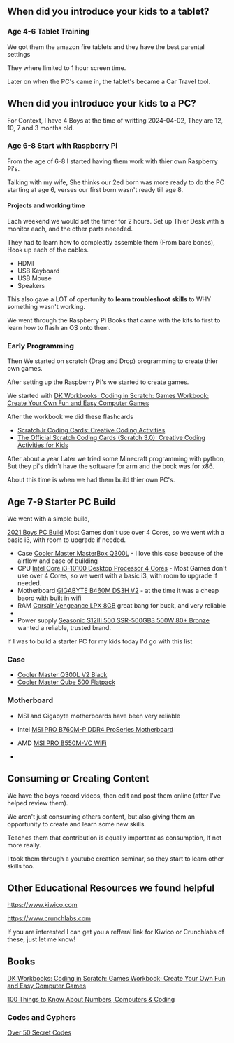 ## When did you introduce your kids to a tablet?

### Age 4-6 Tablet Training

We got them the amazon fire tablets and they have the best parental settings

They where limited to 1 hour screen time.

Later on when the PC's came in, the tablet's became a Car Travel tool.



## When did you introduce your kids to a PC?

For Context, I have 4 Boys at the time of writting 2024-04-02,
They are 12, 10, 7 and 3 months old.

### Age 6-8 Start with Raspberry Pi
From the age of 6-8 I started having them work with thier own Raspberry Pi's.

Talking with my wife, She thinks our 2ed born was more ready to do the PC starting at age 6, verses our first born wasn't ready till age 8.


#### Projects and working time
Each weekend we would set the timer for 2 hours.
Set up Thier Desk with a monitor each, and the other parts neeeded.

They had to learn how to compleatly assemble them (From bare bones),
Hook up each of the cables.
* HDMI
* USB Keyboard
* USB Mouse
* Speakers


This also gave a LOT of opertunity to **learn troubleshoot skills** to WHY something wasn't working.

We went through the Raspberry Pi Books that came with the kits to first to learn how to flash an OS onto them.



### Early Programming

Then We started on scratch (Drag and Drop) programming to create thier own games.

After setting up the Raspberry Pi's we started to create games.

We started with 
[DK Workbooks: Coding in Scratch: Games Workbook: Create Your Own Fun and Easy Computer Games](https://amzn.to/4cIl6fI)

After the workbook we did these flashcards
* [ScratchJr Coding Cards: Creative Coding Activities](https://amzn.to/3xe3sQQ)
* [The Official Scratch Coding Cards (Scratch 3.0): Creative Coding Activities for Kids](https://amzn.to/3xliV1A)


After about a year Later we tried some Minecraft programming with python,
But they pi's didn't have the software for arm and the book was for x86.

About this time is when we had them build thier own PC's.

## Age 7-9 Starter PC Build 

We went with a simple build, 

[2021 Boys PC Build](https://pcpartpicker.com/list/Gb3NRT)
Most Games don't use over 4 Cores, so we went with a basic i3, with room to upgrade if needed.

* Case [Cooler Master MasterBox Q300L](https://amzn.to/3J7VNWQ) - I love this case because of the airflow and ease of building
* CPU [Intel Core i3-10100 Desktop Processor 4 Cores](https://amzn.to/4aiPvzE) - Most Games don't use over 4 Cores, so we went with a basic i3, with room to upgrade if needed.
* Motherboard [GIGABYTE B460M DS3H V2](https://amzn.to/3TZaces) - at the time it was a cheap baord with built in wifi
* RAM [Corsair Vengeance LPX 8GB](https://amzn.to/3vDXAA8) great bang for buck, and very reliable
* 
* Power supply [Seasonic S12III 500 SSR-500GB3 500W 80+ Bronze](https://amzn.to/4agj9Wh) wanted a reliable, trusted brand.


If I was to build a starter PC for my kids today I'd go with this list
### Case

* [Cooler Master Q300L V2 Black](https://amzn.to/4cUA1nx)
* [Cooler Master Qube 500 Flatpack](https://amzn.to/43IrK1w)

### Motherboard
* MSI and Gigabyte motherboards have been very reliable 
* Intel [MSI PRO B760M-P DDR4 ProSeries Motherboard](https://amzn.to/4ayLWVK)
* AMD [MSI PRO B550M-VC WiFi](https://amzn.to/3J1vKAH)

* 


## Consuming or Creating Content

We have the boys record videos, then edit and post them online (after I've helped review them).

We aren't just consuming others content, but also giving them an opportunity to create and learn some new skills.

Teaches them that contribution is equally important as consumption, If not more really.

I took them through a youtube creation seminar, so they start to learn other skills too.

## Other Educational Resources we found helpful

https://www.kiwico.com

https://www.crunchlabs.com

If you are interested I can get you a refferal link for Kiwico or Crunchlabs of these, just let me know!

## Books

[DK Workbooks: Coding in Scratch: Games Workbook: Create Your Own Fun and Easy Computer Games](https://amzn.to/4cIl6fI)

[100 Things to Know About Numbers, Computers & Coding](https://amzn.to/4a9kRZD)



### Codes and Cyphers

[Over 50 Secret Codes](https://amzn.to/3xvjk1m)







